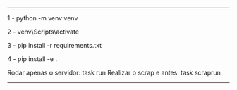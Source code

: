 - - - - - - - - - - - - - - - - - - - - - - -

1 - python -m venv venv

2 - venv\Scripts\activate

3 - pip install -r requirements.txt

4 - pip install -e .

Rodar apenas o servidor: task run
Realizar o scrap e antes: task scraprun
- - - - - - - - - - - - - - - - - - - - - - -

